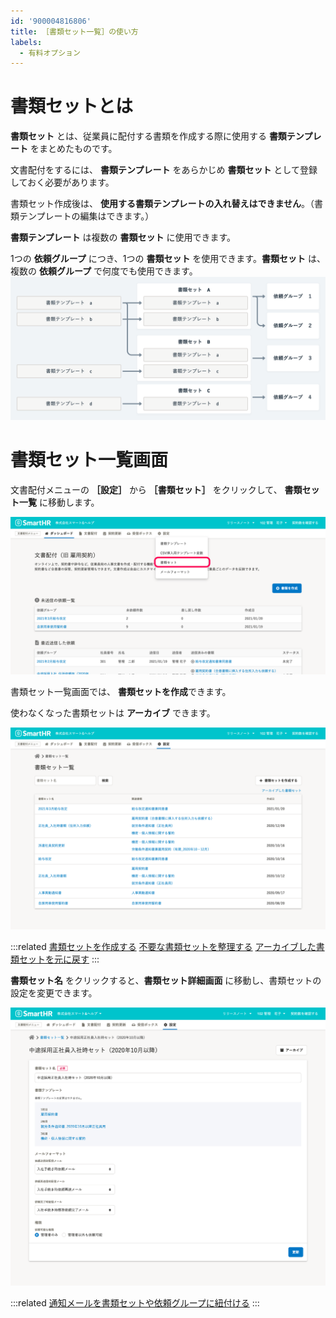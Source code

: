 ```yaml
---
id: '900004816806'
title: ［書類セット一覧］の使い方
labels:
  - 有料オプション
---
```

# 書類セットとは

**書類セット** とは、従業員に配付する書類を作成する際に使用する **書類テンプレート** をまとめたものです。

文書配付をするには、 **書類テンプレート** をあらかじめ **書類セット** として登録しておく必要があります。

書類セット作成後は、 **使用する書類テンプレートの入れ替えはできません**。（書類テンプレートの編集はできます。）

**書類テンプレート** は複数の **書類セット** に使用できます。

1つの **依頼グループ** につき、1つの **書類セット** を使用できます。**書類セット** は、複数の **依頼グループ** で何度でも使用できます。![templates_and_requests.png](./templates_and_requests.png)

# 書類セット一覧画面

文書配付メニューの **［設定］** から **［書類セット］** をクリックして、 **書類セット一覧** に移動します。

![dashboard_setting.png](./dashboard_setting.png)

書類セット一覧画面では、 **書類セットを作成**できます。

使わなくなった書類セットは **アーカイブ** できます。

![templates_collection.png](./templates_collection.png)

:::related
[書類セットを作成する](https://knowledge.smarthr.jp/hc/ja/articles/360026263933)
[不要な書類セットを整理する](https://knowledge.smarthr.jp/hc/ja/articles/360026104274)
[アーカイブした書類セットを元に戻す](https://knowledge.smarthr.jp/hc/ja/articles/360026262793)
:::

**書類セット名** をクリックすると、**書類セット詳細画面** に移動し、書類セットの設定を変更できます。

![template-groups-edit.png](./template-groups-edit.png)

:::related
[通知メールを書類セットや依頼グループに紐付ける](https://knowledge.smarthr.jp/hc/ja/articles/360042985914)
:::
